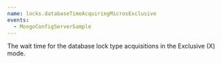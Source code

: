 ```yaml
---
name: locks.databaseTimeAcquiringMicrosExclusive
events:
  - MongoConfigServerSample
---
```


The wait time for the database lock type acquisitions in the Exclusive (X) mode.